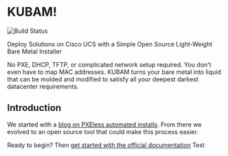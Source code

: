 # KUBAM!

![Build Status](http://1db27123.ngrok.io/api/badges/CiscoUcs/KUBaM/status.svg?branch=v2.0)

Deploy Solutions on Cisco UCS with a Simple Open Source Light-Weight Bare Metal Installer

No PXE, DHCP, TFTP, or complicated network setup required. You don't even have to map MAC addresses. KUBAM turns your bare metal into liquid that can be molded and modified to satisfy all your deepest darkest datacenter requirements.

## Introduction
We started with a [blog on PXEless automated installs](https://communities.cisco.com/community/technology/datacenter/compute-and-storage/ucs_management/blog/2017/04/25/pxe-less-automated-installation-of-centosredhat-on-ucs). From there we evolved to an open source tool that could make this process easier.


Ready to begin?  Then [get started with the official documentation](https://ciscoucs.github.io/kubam/)
Test
```
